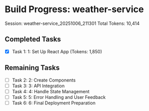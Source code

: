 # Build Progress: weather-service
Session: weather-service_20251006_211301
Total Tokens: 10,414

## Completed Tasks
- [x] Task 1: 1: Set Up React App (Tokens: 1,850)

## Remaining Tasks
- [ ] Task 2: 2: Create Components
- [ ] Task 3: 3: API Integration
- [ ] Task 4: 4: Handle State Management
- [ ] Task 5: 5: Error Handling and User Feedback
- [ ] Task 6: 6: Final Deployment Preparation
